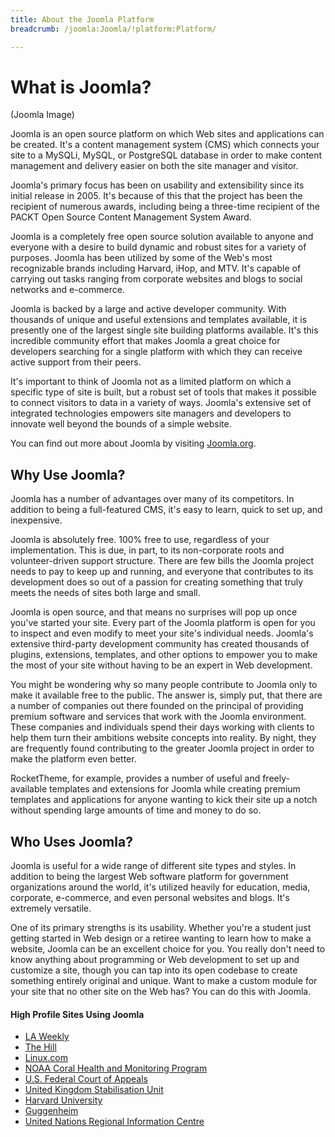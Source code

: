 ```yaml
---
title: About the Joomla Platform
breadcrumb: /joomla:Joomla/!platform:Platform/

---
```


What is Joomla?
===
(Joomla Image)

Joomla is an open source platform on which Web sites and applications can be created. It's a content management system (CMS) which connects your site to a MySQLi, MySQL, or PostgreSQL database in order to make content management and delivery easier on both the site manager and visitor.

Joomla's primary focus has been on usability and extensibility since its initial release in 2005. It's because of this that the project has been the recipient of numerous awards, including being a three-time recipient of the PACKT Open Source Content Management System Award.

Joomla is a completely free open source solution available to anyone and everyone with a desire to build dynamic and robust sites for a variety of purposes. Joomla has been utilized by some of the Web's most recognizable brands including Harvard, iHop, and MTV. It's capable of carrying out tasks ranging from corporate websites and blogs to social networks and e-commerce.

Joomla is backed by a large and active developer community. With thousands of unique and useful extensions and templates available, it is presently one of the largest single site building platforms available. It's this incredible community effort that makes Joomla a great choice for developers searching for a single platform with which they can receive active support from their peers.

It's important to think of Joomla not as a limited platform on which a specific type of site is built, but a robust set of tools that makes it possible to connect visitors to data in a variety of ways. Joomla's extensive set of integrated technologies empowers site managers and developers to innovate well beyond the bounds of a simple website.

You can find out more about Joomla by visiting [Joomla.org](http://www.joomla.org/).


Why Use Joomla?
--------------
Joomla has a number of advantages over many of its competitors. In addition to being a full-featured CMS, it's easy to learn, quick to set up, and inexpensive. 

Joomla is absolutely free. 100% free to use, regardless of your implementation. This is due, in part, to its non-corporate roots and volunteer-driven support structure. There are few bills the Joomla project needs to pay to keep up and running, and everyone that contributes to its development does so out of a passion for creating something that truly meets the needs of sites both large and small.

Joomla is open source, and that means no surprises will pop up once you've started your site. Every part of the Joomla platform is open for you to inspect and even modify to meet your site's individual needs. Joomla's extensive third-party development community has created thousands of plugins, extensions, templates, and other options to empower you to make the most of your site without having to be an expert in Web development.

You might be wondering why so many people contribute to Joomla only to make it available free to the public. The answer is, simply put, that there are a number of companies out there founded on the principal of providing premium software and services that work with the Joomla environment. These companies and individuals spend their days working with clients to help them turn their ambitions website concepts into reality. By night, they are frequently found contributing to the greater Joomla project in order to make the platform even better.

RocketTheme, for example, provides a number of useful and freely-available templates and extensions for Joomla while creating premium templates and applications for anyone wanting to kick their site up a notch without spending large amounts of time and money to do so.

Who Uses Joomla?
--------------
Joomla is useful for a wide range of different site types and styles. In addition to being the largest Web software platform for government organizations around the world, it's utilized heavily for education, media, corporate, e-commerce, and even personal websites and blogs. It's extremely versatile. 

One of its primary strengths is its usability. Whether you're a student just getting started in Web design or a retiree wanting to learn how to make a website, Joomla can be an excellent choice for you. You really don't need to know anything about programming or Web development to set up and customize a site, though you can tap into its open codebase to create something entirely original and unique. Want to make a custom module for your site that no other site on the Web has? You can do this with Joomla.

#### High Profile Sites Using Joomla
* [LA Weekly](http://www.laweekly.com/)
* [The Hill](http://thehill.com/)
* [Linux.com](http://www.linux.com/)
* [NOAA Coral Health and Monitoring Program](http://www.coral.noaa.gov/)
* [U.S. Federal Court of Appeals](http://www.cafc.uscourts.gov/)
* [United Kingdom Stabilisation Unit](http://www.stabilisationunit.gov.uk/)
* [Harvard University](http://gsas.harvard.edu/)
* [Guggenheim](http://www.guggenheim.org/)
* [United Nations Regional Information Centre](http://www.unric.org/en/)
